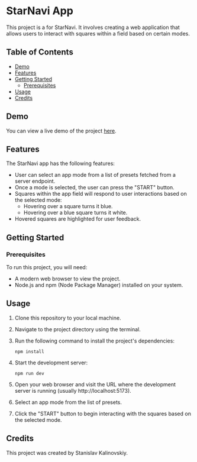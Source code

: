 # StarNavi App

This project is a for StarNavi. It involves creating a web application that allows users to interact with squares within a field based on certain modes.

## Table of Contents

- [Demo](#demo)
- [Features](#features)
- [Getting Started](#getting-started)
  - [Prerequisites](#prerequisites)
- [Usage](#usage)
- [Credits](#credits)

## Demo

You can view a live demo of the project [here](https://miltosh.github.io/starnavi/).

## Features

The StarNavi app has the following features:

- User can select an app mode from a list of presets fetched from a server endpoint.
- Once a mode is selected, the user can press the "START" button.
- Squares within the app field will respond to user interactions based on the selected mode:
  - Hovering over a square turns it blue.
  - Hovering over a blue square turns it white.
- Hovered squares are highlighted for user feedback.

## Getting Started

### Prerequisites

To run this project, you will need:

- A modern web browser to view the project.
- Node.js and npm (Node Package Manager) installed on your system.

## Usage

1. Clone this repository to your local machine.
2. Navigate to the project directory using the terminal.
3. Run the following command to install the project's dependencies:

   ```
   npm install
   ```

4. Start the development server:

   ```
   npm run dev
   ```

5. Open your web browser and visit the URL where the development server is running (usually http://localhost:5173).
6. Select an app mode from the list of presets.
7. Click the "START" button to begin interacting with the squares based on the selected mode.

## Credits

This project was created by Stanislav Kalinovskiy.
